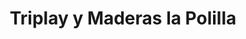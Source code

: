 ---
title: "Triplay y Maderas la Polilla"
url: /toluca-de-lerdo/triplay-y-maderas-la-polilla/
shop: comercio
---